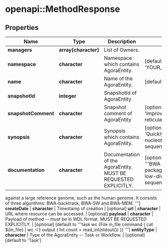 # openapi::MethodResponse


## Properties
Name | Type | Description | Notes
------------ | ------------- | ------------- | -------------
**managers** | **array[character]** | List of Owners. | 
**namespace** | **character** | Namespace which contains AgoraEntity. | [default to &#39;YOUR_NAMESPACE&#39;]
**name** | **character** | Name of the AgoraEntity. | [default to &#39;BWA&#39;]
**snapshotId** | **integer** | SnapshotId of AgoraEntity | 
**snapshotComment** | **character** | Snapshot comment of AgoraEntity | [optional] [default to &#39;Improved spline reticulation&#39;]
**synopsis** | **character** | Synopsis which contains AgoraEntity. | [optional] [default to &#39;Quickly aligns short nucleotide sequences.&#39;]
**documentation** | **character** | Documentation of the AgoraEntity. MUST BE REQUESTED EXPLICITLY. | [optional] [default to &#39;&#39;&#39;BWA is a software package for mapping low-divergent sequences
against a large reference genome, such as the human genome.
It consists of three algorithms: BWA-backtrack, BWA-SW and BWA-MEM.
&#39;&#39;&#39;]
**createDate** | **character** | Timestamp of creation | [optional] 
**url** | **character** | URL where resource can be accessed. | [optional] 
**payload** | **character** | Payload of method -- must be in WDL format. MUST BE REQUESTED EXPLICITLY. | [optional] [default to &#39;&#39;&#39;task wc {File in_file command { cat ${in_file} | wc -l } output { Int count &#x3D; read_int(stdout()) }}
&#39;&#39;&#39;]
**entityType** | **character** | Type of the AgoraEntity -- Task or Workflow. | [optional] [default to &#39;Task&#39;]


